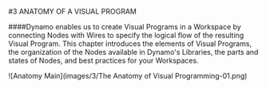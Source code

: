 #3 ANATOMY OF A VISUAL PROGRAM

####Dynamo enables us to create Visual Programs in a Workspace by connecting Nodes with Wires to specify the logical flow of the resulting Visual Program. This chapter introduces the elements of Visual Programs, the organization of the Nodes available in Dynamo's Libraries, the parts and states of Nodes, and best practices for your Workspaces.

![Anatomy Main](images/3/The Anatomy of Visual Programming-01.png)
